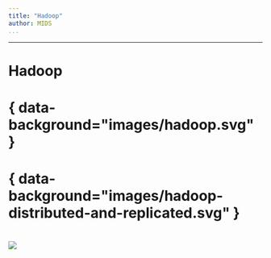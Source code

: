 ```yaml
---
title: "Hadoop"
author: MIDS
...
```


---

# Hadoop

# { data-background="images/hadoop.svg" }

# { data-background="images/hadoop-distributed-and-replicated.svg" }

#

<img class="logo" src="images/berkeley-school-of-information-logo.png"/>
